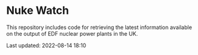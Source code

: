 # Nuke Watch

This repository includes code for retrieving the latest information available on the output of EDF nuclear power plants in the UK.

Last updated: 2022-08-14 18:10